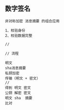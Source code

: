 





## 数字签名

    非对称加密 消息摘要 的组合应用
    
    1、校验身份 
    2、校验数据完整
    
    //
    
    // 流程
    
    明文
    sha消息摘要
    私钥加密
    传输（明文 + 密文）
    //
    得到 明文 密文
    公钥 解密 密文
    明文 sha  摘要 
    比对   
    
    